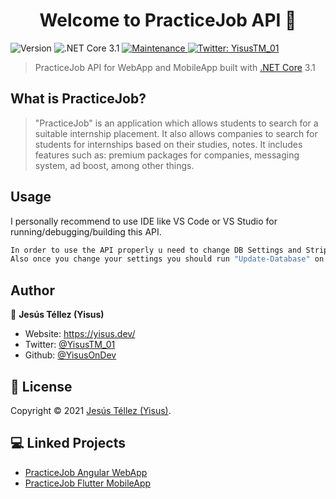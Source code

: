 <h1 align="center">Welcome to PracticeJob API 👋</h1>
<p>
  <img alt="Version" src="https://img.shields.io/badge/version-1.0.1-blue.svg?cacheSeconds=2592000" />
  <img alt=".NET Core 3.1" src="https://img.shields.io/badge/.NET Core-3.1-blue.svg?cacheSeconds=2592000" />
  <a href="https://github.com/kefranabg/readme-md-generator/graphs/commit-activity" target="_blank">
    <img alt="Maintenance" src="https://img.shields.io/badge/Maintained%3F-no-red.svg" />
  </a>
  <a href="https://twitter.com/YisusTM_01" target="_blank">
    <img alt="Twitter: YisusTM_01" src="https://img.shields.io/twitter/follow/YisusTM_01.svg?style=social" />
  </a>
</p>

> PracticeJob API for WebApp and MobileApp built with [.NET Core](https://docs.microsoft.com/en-us/aspnet/core/?view=aspnetcore-6.0) 3.1

## What is PracticeJob?
> "PracticeJob" is an application which allows students to search for a suitable internship placement. It also allows companies to search for students for internships based on their studies, notes. It includes features such as: premium packages for companies, messaging system, ad boost, among other things.

## Usage
I personally recommend to use IDE like VS Code or VS Studio for running/debugging/building this API.
```bash
In order to use the API properly u need to change DB Settings and Stripe Keys on "appsettings.json" [ConnectionStrings]
Also once you change your settings you should run "Update-Database" on Package Manager Console in order to get all db data.
```

## Author

👤 **Jesús Téllez (Yisus)**

* Website: https://yisus.dev/
* Twitter: [@YisusTM\_01](https://twitter.com/YisusTM\_01)
* Github: [@YisusOnDev](https://github.com/YisusOnDev)

## 📝 License

Copyright © 2021 [Jesús Téllez (Yisus)](https://github.com/YisusOnDev).<br />

## 💻 Linked Projects
* [PracticeJob Angular WebApp](https://github.com/YisusOnDev/PracticeJob_Angular)
* [PracticeJob Flutter MobileApp](https://github.com/YisusOnDev/PracticeJob_Flutter)
